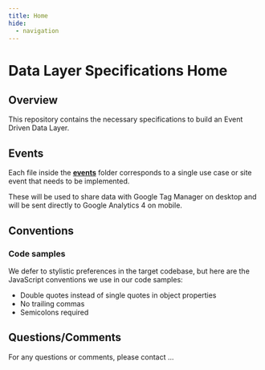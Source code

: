```yaml
---
title: Home
hide:
  - navigation
---
```


# Data Layer Specifications Home

## Overview
This repository contains the necessary specifications to build an Event Driven Data Layer.

## Events
Each file inside the **[events](events/ecommerce/add_payment_info.md)** folder corresponds to a single use case or site event that needs to be implemented.

These will be used to share data with Google Tag Manager on desktop and will be sent directly to Google Analytics 4 on mobile.

## Conventions

### Code samples
We defer to stylistic preferences in the target codebase, but here are the JavaScript conventions we use in our code samples:

- Double quotes instead of single quotes in object properties
- No trailing commas
- Semicolons required

## Questions/Comments
For any questions or comments, please contact ...

